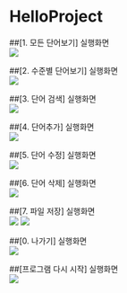 # HelloProject

##[1. 모든 단어보기] 실행화면 <br>
<img src = 'https://github.com/junhyungparker/HelloProject/blob/master/screenshots/Project1%E1%84%8C%E1%85%B5%E1%86%AB%E1%84%92%E1%85%A2%E1%86%BC%E1%84%87%E1%85%A9%E1%84%80%E1%85%A9%E1%84%89%E1%85%A5_img2.png?raw=true'>

##[2. 수준별 단어보기] 실행화면 <br>
<img src = 'https://github.com/junhyungparker/HelloProject/blob/master/screenshots/21700303_박준형_Project1최종보고서_img1.png?raw=true'>

##[3. 단어 검색] 실행화면 <br>
<img src = 'https://github.com/junhyungparker/HelloProject/blob/master/screenshots/21700303_박준형_Project1최종보고서_img2.png?raw=true'>

##[4. 단어추가] 실행화면 <br>
<img src = 'https://github.com/junhyungparker/HelloProject/blob/master/screenshots/Project1%E1%84%8C%E1%85%B5%E1%86%AB%E1%84%92%E1%85%A2%E1%86%BC%E1%84%87%E1%85%A9%E1%84%80%E1%85%A9%E1%84%89%E1%85%A5_img1.png?raw=true'>

##[5. 단어 수정] 실행화면 <br>
<img src = 'https://github.com/junhyungparker/HelloProject/blob/master/screenshots/21700303_박준형_Project1최종보고서_img3.png?raw=true'>

##[6. 단어 삭제] 실행화면 <br>
<img src = 'https://github.com/junhyungparker/HelloProject/blob/master/screenshots/21700303_박준형_Project1최종보고서_img4.png?raw=true'>

##[7. 파일 저장] 실행화면 <br>
<img src = 'https://github.com/junhyungparker/HelloProject/blob/master/screenshots/21700303_박준형_Project1최종보고서_img5.png?raw=true'>
<img src = 'https://github.com/junhyungparker/HelloProject/blob/master/screenshots/21700303_박준형_Project1최종보고서_img6.png?raw=true'>

##[0. 나가기] 실행화면 <br>
<img src = 'https://github.com/junhyungparker/HelloProject/blob/master/screenshots/Project1%E1%84%8C%E1%85%B5%E1%86%AB%E1%84%92%E1%85%A2%E1%86%BC%E1%84%87%E1%85%A9%E1%84%80%E1%85%A9%E1%84%89%E1%85%A5_img3.png?raw=true'>

##[프로그램 다시 시작] 실행화면 <br>
<img src = 'https://github.com/junhyungparker/HelloProject/blob/master/screenshots/21700303_박준형_Project1최종보고서_img7.png?raw=true'>

